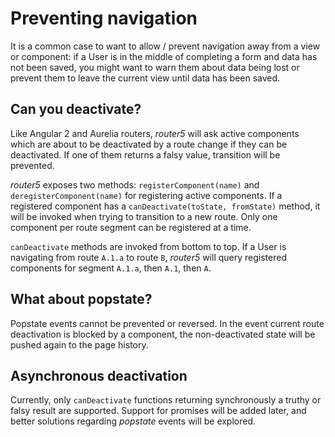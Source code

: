 # Preventing navigation

It is a common case to want to allow / prevent navigation away from a view or component: if a User
is in the middle of completing a form and data has not been saved, you might want to warn them
about data being lost or prevent them to leave the current view until data has been saved.


## Can you deactivate?

Like Angular 2 and Aurelia routers, _router5_ will ask active components which are about to be
deactivated by a route change if they can be deactivated. If one of them returns a falsy value,
transition will be prevented.

_router5_ exposes two methods: `registerComponent(name)` and `deregisterComponent(name)` for registering
active components. If a registered component has a `canDeactivate(toState, fromState)` method, it will
be invoked when trying to transition to a new route. Only one component per route segment can be registered
at a time.

`canDeactivate` methods are invoked from bottom to top. If a User is navigating from route `A.1.a` to route `B`,
_router5_ will query registered components for segment `A.1.a`, then `A.1`, then `A`.


## What about popstate?

Popstate events cannot be prevented or reversed. In the event current route deactivation is blocked by
a component, the non-deactivated state will be pushed again to the page history.


## Asynchronous deactivation

Currently, only `canDeactivate` functions returning synchronously a truthy or falsy result are supported.
Support for promises will be added later, and better solutions regarding _popstate_ events will
be explored.

